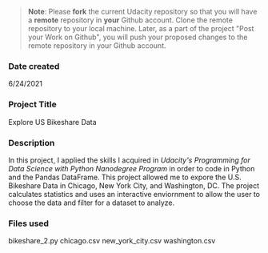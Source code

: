 >**Note**: Please **fork** the current Udacity repository so that you will have a **remote** repository in **your** Github account. Clone the remote repository to your local machine. Later, as a part of the project "Post your Work on Github", you will push your proposed changes to the remote repository in your Github account.

### Date created
6/24/2021

### Project Title
Explore US Bikeshare Data

### Description
In this project, I applied the skills I acquired in *Udacity's Programming for Data Science with Python Nanodegree Program* in order to code in Python and the Pandas DataFrame. This project allowed me to expore the U.S. Bikeshare Data in Chicago, New York City, and Washington, DC. The project calculates statistics and uses an interactive enviornment to allow the user to choose the data and filter for a dataset to analyze.

### Files used
bikeshare_2.py
chicago.csv
new_york_city.csv
washington.csv



